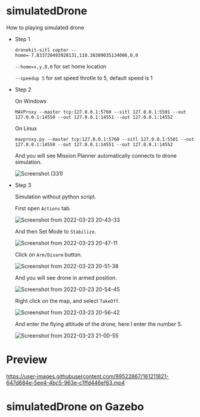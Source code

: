 # simulatedDrone
How to playing simulated drone

- Step 1

  ```
  dronekit-sitl copter --home=-7.833720493928131,110.38309035134006,0,0
  ```
  
  `--home=x,y,0,0` for set home location
  
  `--speedup 5` for set speed throtle to 5, default speed is 1
  

- Step 2

  On Windows

  ```
  MAVProxy --master tcp:127.0.0.1:5760 --sitl 127.0.0.1:5501 --out 127.0.0.1:14550 --out 127.0.0.1:14551 --out 127.0.0.1:14552
  ```
  
  On Linux
  
  ```
  mavproxy.py --master tcp:127.0.0.1:5760 --sitl 127.0.0.1:5501 --out 127.0.0.1:14550 --out 127.0.0.1:14551 --out 127.0.0.1:14552
  ```
  
  And you will see Mission Planner automatically connects to drone simulation.
  
  ![Screenshot (331)](https://user-images.githubusercontent.com/99522867/157839813-b3aafee6-134a-4289-8f95-f01d42cf4c26.png)
  
  
- Step 3
  
  Simulation without python script.
  
  First open `Actions` tab.
  
  ![Screenshot from 2022-03-23 20-43-33](https://user-images.githubusercontent.com/99522867/159713637-5348b25f-24e9-4b46-842e-ce49c56b5e59.png)

  And then Set Mode to `Stabilize`.
  
  ![Screenshot from 2022-03-23 20-47-11](https://user-images.githubusercontent.com/99522867/159714362-25c75b76-59c4-4d8b-bce8-59018eece1a7.png)

  Click on `Arm/Disarm` button.
  
  ![Screenshot from 2022-03-23 20-51-38](https://user-images.githubusercontent.com/99522867/159715310-90918e39-be70-4dc0-9936-56e2d47fe3b3.png)

  And you will see drone in armed position.
  
  ![Screenshot from 2022-03-23 20-54-45](https://user-images.githubusercontent.com/99522867/159715929-40a81bd8-fbac-4df8-b96c-7c8776276862.png)

  Right click on the map, and select `TakeOff`.
  
  ![Screenshot from 2022-03-23 20-56-42](https://user-images.githubusercontent.com/99522867/159716518-74b83fd3-fde2-4099-b99e-3098d4fe57c2.png)

  And enter the flying altitude of the drone, here I enter the number 5.
  
  ![Screenshot from 2022-03-23 21-00-55](https://user-images.githubusercontent.com/99522867/159717099-ae8dd0db-72b8-4738-8c86-eff0214df5f5.png)
  
# Preview

https://user-images.githubusercontent.com/99522867/161211821-647d884e-5ee4-4bc5-963e-c1ffd446ef63.mp4


# simulatedDrone on Gazebo
